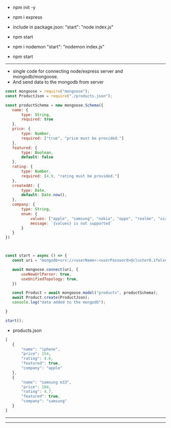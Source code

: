
- npm init -y

- npm i express

- include in package.json:
"start": "node index.js"
 - npm start


- npm i nodemon
"start": "nodemon index.js"
 - npm start

---


- single code for connecting node/express server and mongodb/mongoose.
- And send data to the mongodb from server
 ```javascript
const mongoose = require("mongoose");
const ProductJson = require("./products.json");

const productSchema = new mongoose.Schema({
    name: {
        type: String,
        required: true
    },
    price: {
        type: Number,
        required: ["true", "price must be provided."]
    },
    featured: {
        type: Boolean,
        default: false
    },
    rating: {
        type: Number,
        required: [4.9, "rating must be provided."]
    },
    createdAt: {
        type: Date,
        default: Date.now(),
    },
    company: {
        type: String,
        enum: {
            values: ["apple", "samsung", "nokia", "oppo", "realme", "xiaomi"],
            message: `{values} is not supported`
        }
    }
})



const start = async () => {
    const uri = "mongodb+srv://<userName>:<userPassword>@cluster0.1fwlxex.mongodb.net/<databaseName>?retryWrites=true&w=majority";

    await mongoose.connect(uri, {
        useNewUrlParser: true,
        useUnifiedTopology: true,
    })

    const Product = await mongoose.model("products", productSchema);
    await Product.create(ProductJson);
    console.log("data added to the mongodb");

}

start();
 ```

- products.json
 ```javascript
[
    {
        "name": "iphone",
        "price": 154,
        "rating": 4.6,
        "featured": true,
        "company": "apple"
    },
    {
        "name": "samsung m33",
        "price": 104,
        "rating": 4.7,
        "featured": true,
        "company": "samsung"
    }
]
 ```

 ---
 ---


 